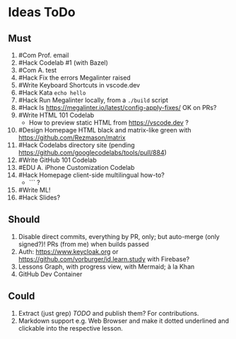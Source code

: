# Ideas ToDo

## Must

1. #Com Prof. email
1. #Hack Codelab #1 (with Bazel)
1. #Com A. test
1. #Hack Fix the errors Megalinter raised
1. #Write Keyboard Shortcuts in vscode.dev
1. #Hack Kata `echo hello`
1. #Hack Run Megalinter locally, from a `./build` script
1. #Hack Is https://megalinter.io/latest/config-apply-fixes/ OK on PRs?
1. #Write HTML 101 Codelab
   * How to preview static HTML from https://vscode.dev ?
1. #Design Homepage HTML black and matrix-like green with https://github.com/Rezmason/matrix
1. #Hack Codelabs directory site (pending https://github.com/googlecodelabs/tools/pull/884)
1. #Write GitHub 101 Codelab
1. #EDU A. iPhone Customization Codelab
1. #Hack Homepage client-side multilingual how-to?
   * `<html lang="en">`` ?
1. #Write ML!
1. #Hack Slides?

## Should

1. Disable direct commits, everything by PR, only; but auto-merge (only signed?)! PRs (from me) when builds passed
1. Auth: https://www.keycloak.org or https://github.com/vorburger/id.learn.study with Firebase?
1. Lessons Graph, with progress view, with Mermaid; à la Khan
1. GitHub Dev Container

## Could

1. Extract (just grep) _TODO_ and publish them? For contributions.
1. Markdown support e.g. <term>Web Browser</term> and make it dotted underlined and clickable into the respective lesson.
